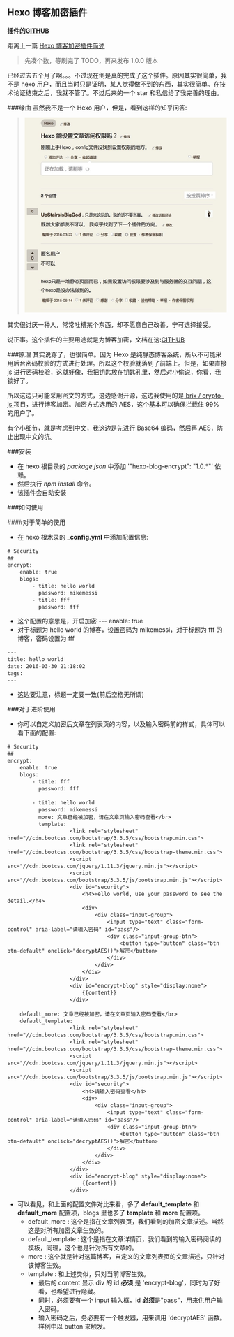 Hexo 博客加密插件
---
**插件的[GITHUB](https://github.com/MikeCoder/hexo-blog-encrypt)**

距离上一篇 [Hexo 博客加密插件简述](http://mikecoder.cn/?post=147)
> 先凑个数，等刷完了 TODO，再来发布 1.0.0 版本

已经过去五个月了啊。。。不过现在倒是真的完成了这个插件。原因其实很简单，我不是 hexo 用户，而且当时只是证明，某人觉得做不到的东西，其实很简单。在技术论证结束之后，我就不管了。不过后来的一个 star 和私信给了我完善的理由。

###缘由
虽然我不是一个 Hexo 用户，但是，看到这样的知乎问答:

> ![image](./images/zhihu.png)

其实很讨厌一种人，常常吐槽某个东西，却不愿意自己改善，宁可选择接受。

说正事。这个插件的主要用途就是为博客加密，文档在这:[GITHUB](https://github.com/MikeCoder/hexo-blog-encrypt)

###原理
其实说穿了，也很简单。因为 Hexo 是纯静态博客系统，所以不可能采用后台密码校验的方式进行处理。所以这个校验就落到了前端上。但是，如果直接 js 进行密码校验，这就好像，我把钥匙放在钥匙孔里，然后对小偷说，你看，我锁好了。

所以这边只可能采用密文的方式，这边感谢开源，这边我使用的是[ brix / crypto-js ](https://github.com/brix/crypto-js) 项目，进行博客加密。加密方式选用的 AES，这个基本可以确保拦截住 99% 的用户了。

有个小细节，就是考虑到中文，我这边是先进行 Base64 编码，然后再 AES，防止出现中文的坑。

###安装
+ 在 hexo 根目录的 *package.json* 中添加 '"hexo-blog-encrypt": "1.0.\*"' 依赖。
+ 然后执行 *npm install* 命令。
+ 该插件会自动安装

###如何使用

####对于简单的使用
+ 在 hexo 根木录的 **_config.yml** 中添加配置信息:

```
# Security
##
encrypt:
    enable: true
    blogs:
        - title: hello world
          password: mikemessi
        - title: fff
          password: fff
```

+ 这个配置的意思是，开启加密 --- enable: true
+ 对于标题为 hello world 的博客，设置密码为 mikemessi，对于标题为 fff 的博客，密码设置为 fff

```
---
title: hello world
date: 2016-03-30 21:18:02
tags:
---
```
+ 这边要注意，标题一定要一致(前后空格无所谓)

###对于进阶使用
+ 你可以自定义加密后文章在列表页的内容，以及输入密码前的样式，具体可以看下面的配置:

```
# Security
##
encrypt:
    enable: true
    blogs:
        - title: fff
          password: fff

        - title: hello world
          password: mikemessi
          more: 文章已经被加密，请在文章页输入密码查看</br>
          template:
                    <link rel="stylesheet" href="//cdn.bootcss.com/bootstrap/3.3.5/css/bootstrap.min.css">
                    <link rel="stylesheet" href="//cdn.bootcss.com/bootstrap/3.3.5/css/bootstrap-theme.min.css">
                    <script src="//cdn.bootcss.com/jquery/1.11.3/jquery.min.js"></script>
                    <script src="//cdn.bootcss.com/bootstrap/3.3.5/js/bootstrap.min.js"></script>
                    <div id="security">
                        <h4>Hello world, use your password to see the detail.</h4>
                        <div>
                            <div class="input-group">
                                <input type="text" class="form-control" aria-label="请输入密码" id="pass"/>
                                <div class="input-group-btn">
                                    <button type="button" class="btn btn-default" onclick="decryptAES()">解密</button>
                                </div>
                            </div>
                        </div>
                    </div>
                    <div id="encrypt-blog" style="display:none">
                        {{content}}
                    </div>

    default_more: 文章已经被加密，请在文章页输入密码查看</br>
    default_template:
                    <link rel="stylesheet" href="//cdn.bootcss.com/bootstrap/3.3.5/css/bootstrap.min.css">
                    <link rel="stylesheet" href="//cdn.bootcss.com/bootstrap/3.3.5/css/bootstrap-theme.min.css">
                    <script src="//cdn.bootcss.com/jquery/1.11.3/jquery.min.js"></script>
                    <script src="//cdn.bootcss.com/bootstrap/3.3.5/js/bootstrap.min.js"></script>
                    <div id="security">
                        <h4>请输入密码查看</h4>
                        <div>
                            <div class="input-group">
                                <input type="text" class="form-control" aria-label="请输入密码" id="pass"/>
                                <div class="input-group-btn">
                                    <button type="button" class="btn btn-default" onclick="decryptAES()">解密</button>
                                </div>
                            </div>
                        </div>
                    </div>
                    <div id="encrypt-blog" style="display:none">
                        {{content}}
                    </div>
```

+ 可以看见，和上面的配置文件对比来看，多了 **default_template** 和 **default_more** 配置项，blogs 里也多了 **template** 和 **more** 配置项。
    + default_more : 这个是指在文章列表页，我们看到的加密文章描述。当然这是对所有加密文章生效的。
    + default_template : 这个是指在文章详情页，我们看到的输入密码阅读的模板，同理，这个也是针对所有文章的。
    + more : 这个就是针对这篇博客，自定义的文章列表页的文章描述，只针对该博客生效。
    + template : 和上述类似，只对当前博客生效。
        + 最后的 content 显示 div 的 id **必须** 是 'encrypt-blog'，同时为了好看，也希望进行隐藏。
        + 同时，必须要有一个 input 输入框，id **必须**是"pass"，用来供用户输入密码。
        + 输入密码之后，务必要有一个触发器，用来调用 'decryptAES' 函数。样例中以 button 来触发。

